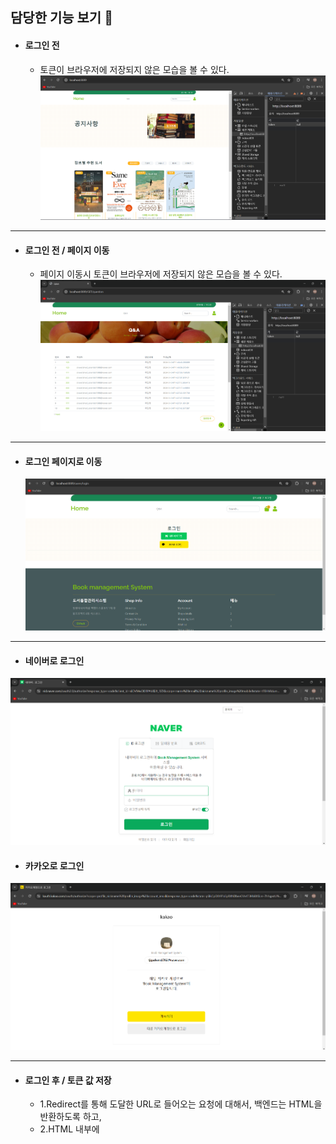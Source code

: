 ## 담당한 기능 보기 👀
* #### 로그인 전
    * 토큰이 브라우저에 저장되지 않은 모습을 볼 수 있다.
![로그인 전](/img/num1.png)
<hr>

* #### 로그인 전 / 페이지 이동
    * 페이지 이동시 토큰이 브라우저에 저장되지 않은 모습을 볼 수 있다.
![로그인 전 페이지 이동](/img/num6.png)
<hr>

* #### 로그인 페이지로 이동
  ![로그인 페이지](/img/num2.png)
<hr>

* #### 네이버로 로그인
![로그인](/img/num3.png)
* #### 카카오로 로그인
![로그인](/img/num4.png)
<hr>

* #### 로그인 후 / 토큰 값 저장
    * 1.Redirect를 통해 도달한 URL로 들어오는 요청에 대해서, 백엔드는 HTML을 반환하도록 하고,
    * 2.HTML 내부에 <script> 요소를 통해서 Javascript 코드를 이용해 URL의 토큰을 브라우저(세션 스토리지)에 저장 하기
![로그인 후](/img/num5.png)
<hr>

* #### 로그인 후 / 페이지 이동
    * 1.브라우저(세션 스토리지)에 저장된 토큰 정보를 회수해서 서버에 함께 보내야, 
    * 2.브라우저의 사용자가 정상적으로 인증된 사용자임을 판단할 수 있다.
    * 로그인 후에는 페이지 이동시, 토큰이 브라우저에 토큰이 들어가 있는것을 볼 수 있다.
![로그인 후 페이지 이동](/img/num7.png)
<hr>

* #### 제목을 기준으로 게시글 검색하기
    * ```java
        List<Notice> notices = noticeRepository.findByTitleContaining(keyword);
      ```  
![게시글](/img/num9.png)
<hr>

* #### 제목을 기준으로 게시글 검색 완료
![게시글](/img/num10.png)
<hr>
